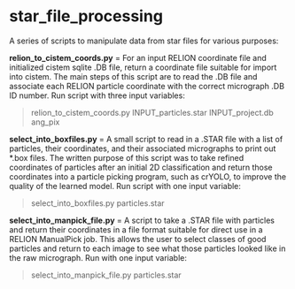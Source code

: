 # star_file_processing
A series of scripts to manipulate data from star files for various purposes:

<b>relion_to_cistem_coords.py</b> = For an input RELION coordinate file and initialized cistem sqlite .DB file, return a coordinate file suitable for import into cistem. The main steps of this script are to read the .DB file and associate each RELION particle coordinate with the correct micrograph .DB ID number. Run script with three input variables:
> relion_to_cistem_coords.py  INPUT_particles.star  INPUT_project.db  ang_pix

<b>select_into_boxfiles.py</b> = A small script to read in a .STAR file with a list of particles, their coordinates, and their associated micrographs to print out \*.box files. The written purpose of this script was to take refined coordinates of particles after an initial 2D classification and return those coordinates into a particle picking program, such as crYOLO, to improve the quality of the learned model. Run script with one input variable:
> select_into_boxfiles.py  particles.star

<b>select_into_manpick_file.py</b> = A script to take a .STAR file with particles and return their coordinates in a file format suitable for direct use in a RELION ManualPick job. This allows the user to select classes of good particles and return to each image to see what those particles looked like in the raw micrograph. Run with one input variable:
> select_into_manpick_file.py particles.star

